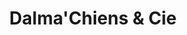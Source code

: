 ---
title: "Dalma'Chiens & Cie"
url: /chatenois/dalmachiens-et-cie/
shop: toilettage des animaux
---
